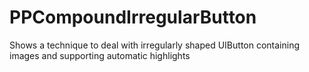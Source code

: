 PPCompoundIrregularButton
=======================

Shows a technique to deal with irregularly shaped UIButton containing images and supporting automatic highlights
